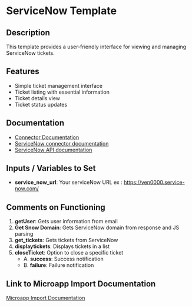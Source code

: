 # ServiceNow Template

## Description
This template provides a user-friendly interface for viewing and managing ServiceNow tickets.

## Features
- Simple ticket management interface
- Ticket listing with essential information
- Ticket details view
- Ticket status updates

## Documentation
- [Connector Documentation](https://docs.lumapps.com/docs/admin-l4430581765424978extensions)
- [ServiceNow connector documentation](https://docs.lumapps.com/docs/ls/content/4743652518001693/docs/admin-administration-landing/admin-l6088963918247602/admin-l9650191038731043extensions/admin-l43084339674928007extensions/admin-l709725510492807extensions)
- [ServiceNow API documentation](https://www.servicenow.com/docs/bundle/yokohama-api-reference/page/build/applications/concept/api-rest.html)

## Inputs / Variables to Set
- **service_now_url**: Your serviceNow URL ex : https://ven0000.service-now.com/ 

## Comments on Functioning
1. **getUser**: Gets user information from email
2. **Get Snow Domain**: Gets ServiceNow domain from response and JS parsing
3. **get_tickets**: Gets tickets from ServiceNow
4. **displaytickets**: Displays tickets in a list
5. **closeTicket**: Option to close a specific ticket
    - A. **success**: Success notification
    - B. **failure**: Failure notification

## Link to Microapp Import Documentation
[Microapp Import Documentation](https://docs.lumapps.com/docs/ls/content/6236515079535869/devportal-l48909819228353757)
